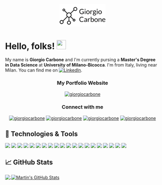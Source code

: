 <p align="center">
  <img src="https://github.com/giocoal/giocoal/blob/main/readme_header.jpg" width="150">
</p>

# Hello, folks! <img src="https://raw.githubusercontent.com/MartinHeinz/MartinHeinz/master/wave.gif" width="30px" height="30px" /> 

My name is **Giorgio Carbone** and I'm currently pursing a **Master's Degree in Data Science** at **University of Milano-Bicocca**. I'm from Italy, living near Milan. You can find me on [![LinkedIn][3.2]][3].


<h3 align="center">My Portfolio Website</h3>
<div align="center">
<a href="https://giocoal.github.io/minimal-portfolio/" target="blank"><img align="center" src="https://4vector.com/i/free-vector-internet-icon_101765_Internet_Icon.png" alt="giorgiocarbone" height="40" width="40" /></a>
</div>

<!-- https://rahuldkjain.github.io/gh-profile-readme-generator/ -->
<h3 align="center">Connect with me</h3>
<div align="center">
<a href="https://github.com/giocoal" target="blank"><img align="center" src="https://raw.githubusercontent.com/rahuldkjain/github-profile-readme-generator/master/src/images/icons/Social/github.svg" alt="giorgiocarbone" height="30" width="40" /></a>
<a href="https://www.linkedin.com/in/giorgio-carbone-63154219b/" target="blank"><img align="center" src="https://raw.githubusercontent.com/rahuldkjain/github-profile-readme-generator/master/src/images/icons/Social/linked-in-alt.svg" alt="giorgiocarbone" height="30" width="40" /></a>
<a href="https://www.kaggle.com/giorgiocarbone" target="blank"><img align="center" src="https://raw.githubusercontent.com/rahuldkjain/github-profile-readme-generator/master/src/images/icons/Social/kaggle.svg" alt="giorgiocarbone" height="30" width="40" /></a>
<a href="https://public.tableau.com/app/profile/giorgio.carbone3907" target="blank"><img align="center" src="https://simpleicons.org/icons/tableau.svg" alt="giorgiocarbone" height="30" width="40" /></a>
</div>
</div>

## 🔧 Technologies & Tools
![](https://img.shields.io/badge/OS-Windows-informational?style=flat&logo=windows&logoColor=white&color=2bbc8a)
![](https://img.shields.io/badge/Editor-VS_Code-informational?style=flat&logo=visual-studio-code&logoColor=white&color=2bbc8a)
![](https://img.shields.io/badge/Editor-RStudio-informational?style=flat&logo=rstudio&logoColor=white&color=2bbc8a)
![](https://img.shields.io/badge/Notebook-Jupyter-informational?style=flat&logo=jupyter&logoColor=white&color=2bbc8a)
![](https://img.shields.io/badge/Code-Python-informational?style=flat&logo=python&logoColor=white&color=2bbc8a)
![](https://img.shields.io/badge/Code-R-informational?style=flat&logo=R&logoColor=white&color=2bbc8a)
![](https://img.shields.io/badge/Code-HTML-informational?style=flat&logo=HTML5&logoColor=white&color=2bbc8a)
![](https://img.shields.io/badge/Shell-Bash-informational?style=flat&logo=gnu-bash&logoColor=white&color=2bbc8a)
![](https://img.shields.io/badge/Lib-TensorFlow-informational?style=flat&logo=tensorflow&logoColor=white&color=2bbc8a)
![](https://img.shields.io/badge/Lib-PyTorch-informational?style=flat&logo=pytorch&logoColor=white&color=2bbc8a)
![](https://img.shields.io/badge/Lib-Pandas-informational?style=flat&logo=pandas&logoColor=white&color=2bbc8a)
![](https://img.shields.io/badge/Lib-Seaborn-informational?style=flat&logo=seaborn&logoColor=white&color=2bbc8a)
![](https://img.shields.io/badge/Lib-Beautiful_Soup-informational?style=flat&logo=seaborn&logoColor=white&color=2bbc8a)
![](https://img.shields.io/badge/Lib-Selenium-informational?style=flat&logo=selenium&logoColor=white&color=2bbc8a)
![](https://img.shields.io/badge/Tools-KNIME-informational?style=flat&color=2bbc8a)
![](https://img.shields.io/badge/Tools-Tableau-informational?style=flat&logo=tableau&logoColor=white&color=2bbc8a)
![](https://img.shields.io/badge/DB-mongodb-informational?style=flat&logo=mongodb&logoColor=white&color=2bbc8a)
![](https://img.shields.io/badge/DB-Neo4j-informational?style=flat&logo=neo4j&logoColor=white&color=2bbc8a)
![](https://img.shields.io/badge/DB-sqlite-informational?style=flat&logo=sqlite&logoColor=white&color=2bbc8a)
![](https://img.shields.io/badge/Static_Site_Generator-Jekyll-informational?style=flat&logo=jekyll&logoColor=white&color=2bbc8a)
  
## &#x1f4c8; GitHub Stats

<a href="https://github.com/giocoal/giocoal">
  <img align="center" src="https://github-readme-stats.vercel.app/api/top-langs/?username=giocoal&hide=java,tex&title_color=ffffff&text_color=c9cacc&icon_color=2bbc8a&bg_color=1d1f21&langs_count=5" />
</a>
<a href="https://github.com/giocoal/giocoal">
  <img align="center" src="https://github-readme-stats.vercel.app/api?username=giocoal&show_icons=true&line_height=40&count_private=true&title_color=ffffff&text_color=c9cacc&icon_color=2bbc8a&bg_color=1d1f21" alt="Martin's GitHub Stats" />
</a>

<!---
<a href="https://github.com/MartinHeinz/python-project-blueprint">
  <img align="center" src="https://github-readme-stats.vercel.app/api/pin/?username=MartinHeinz&repo=python-project-blueprint&title_color=ffffff&text_color=c9cacc&icon_color=2bbc8a&bg_color=1d1f21" />
</a>
<a href="https://github.com/MartinHeinz/go-project-blueprint">
  <img align="center" src="https://github-readme-stats.vercel.app/api/pin/?username=MartinHeinz&repo=go-project-blueprint&title_color=ffffff&text_color=c9cacc&icon_color=2bbc8a&bg_color=1d1f21" />
</a>
--->

<!-- links to social media icons -->

<!-- icons with padding -->

[1.1]: http://i.imgur.com/tXSoThF.png (portfolio icon with padding)
[2.1]: http://i.imgur.com/0o48UoR.png (github icon with padding)

<!-- icons without padding -->

[1.2]: http://i.imgur.com/wWzX9uB.png (twitter icon without padding)
[2.2]: http://i.imgur.com/9I6NRUm.png (github icon without padding)
[3.2]: https://raw.githubusercontent.com/MartinHeinz/MartinHeinz/master/linkedin-3-16.png (LinkedIn icon without padding)


<!-- links to your social media accounts -->

[1]: https://twitter.com/Martin_Heinz_
[2]: https://github.com/MartinHeinz
[3]: https://www.linkedin.com/in/heinz-martin/


<!-- Resources -->
<!-- Icons: https://simpleicons.org/ -->
<!-- GitHub Stats: https://github.com/anuraghazra/github-readme-stats -->
<!-- Emojis: https://emojipedia.org/emoji/ -->
<!-- HTML Emojis: https://www.fileformat.info/index.htm -->
<!-- Shields: https://shields.io/ -->
<!-- Awesome GitHub Profile README: https://github.com/abhisheknaiidu/awesome-github-profile-readme -->
